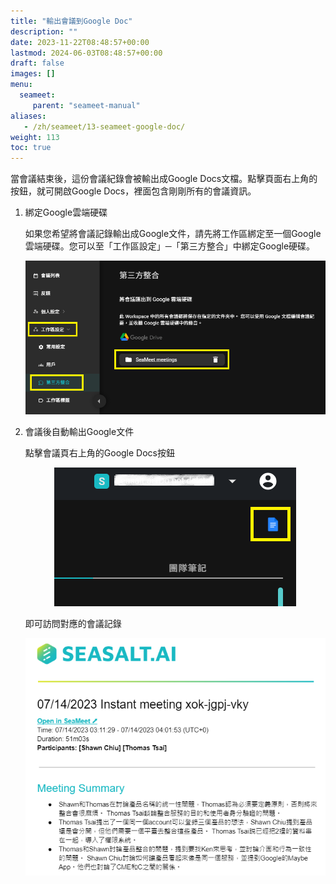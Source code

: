 ```yaml
---
title: "輸出會議到Google Doc"
description: ""
date: 2023-11-22T08:48:57+00:00
lastmod: 2024-06-03T08:48:57+00:00
draft: false
images: []
menu:
  seameet:
     parent: "seameet-manual"
aliases:
   - /zh/seameet/13-seameet-google-doc/
weight: 113
toc: true
---
```


當會議結束後，這份會議紀錄會被輸出成Google Docs文檔。點擊頁面右上角的按鈕，就可開啟Google Docs，裡面包含剛剛所有的會議資訊。

1. 綁定Google雲端硬碟

    如果您希望將會議記錄輸出成Google文件，請先將工作區綁定至一個Google雲端硬碟。您可以至「工作區設定」─「第三方整合」中綁定Google硬碟。

    <center>
    <img src="/images/seameet-zh/SeaMeet綁定Google雲端硬碟.png" alt="SeaMeet綁定Google雲端硬碟"/>
    </center>

2. 會議後自動輸出Google文件

    點擊會議頁右上角的Google Docs按鈕
    
    <center>
    <img src="/images/seameet-zh/SeaMeet會議後自動輸出Google文件.png" alt="SeaMeet會議後自動輸出Google文件"/>
    </center>

    即可訪問對應的會議記錄

    <center>
    <img src="/images/seameet-zh/訪問SeaMeet對應的會議記錄.png" alt="訪問SeaMeet對應的會議記錄"/>
    </center>

